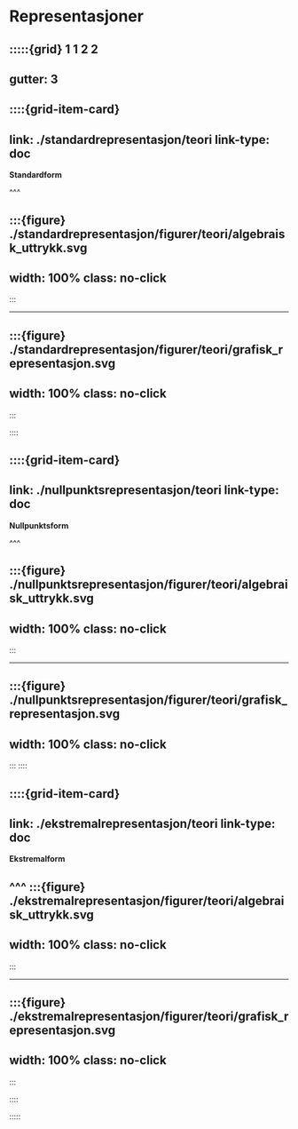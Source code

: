 # Representasjoner

:::::{grid} 1 1 2 2
---
gutter: 3
---

::::{grid-item-card}
---
link: ./standardrepresentasjon/teori
link-type: doc
---
**Standardform** 

^^^

:::{figure} ./standardrepresentasjon/figurer/teori/algebraisk_uttrykk.svg
---
width: 100%
class: no-click
---
:::

---

:::{figure} ./standardrepresentasjon/figurer/teori/grafisk_representasjon.svg
---
width: 100%
class: no-click
---
:::


::::

::::{grid-item-card}
---
link: ./nullpunktsrepresentasjon/teori
link-type: doc
---
**Nullpunktsform** 

^^^

:::{figure} ./nullpunktsrepresentasjon/figurer/teori/algebraisk_uttrykk.svg
---
width: 100%
class: no-click
---
:::

---

:::{figure} ./nullpunktsrepresentasjon/figurer/teori/grafisk_representasjon.svg
---
width: 100%
class: no-click
---
:::
::::

::::{grid-item-card}
---
link: ./ekstremalrepresentasjon/teori
link-type: doc
---
**Ekstremalform** 

^^^
:::{figure} ./ekstremalrepresentasjon/figurer/teori/algebraisk_uttrykk.svg
---
width: 100%
class: no-click
---
:::

---

:::{figure} ./ekstremalrepresentasjon/figurer/teori/grafisk_representasjon.svg
---
width: 100%
class: no-click
---
:::


::::



:::::
